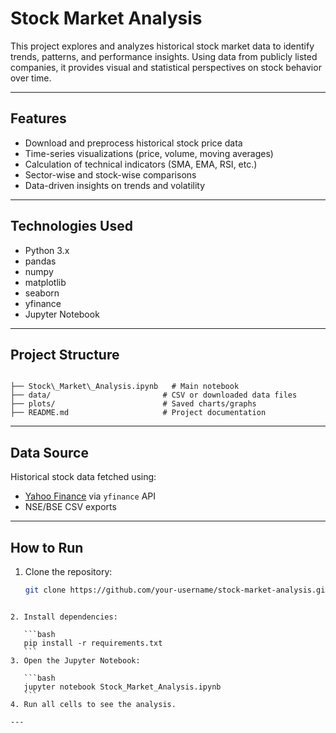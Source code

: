 # Stock Market Analysis

This project explores and analyzes historical stock market data to identify trends, patterns, and performance insights. Using data from publicly listed companies, it provides visual and statistical perspectives on stock behavior over time.

---

## Features

- Download and preprocess historical stock price data
- Time-series visualizations (price, volume, moving averages)
- Calculation of technical indicators (SMA, EMA, RSI, etc.)
- Sector-wise and stock-wise comparisons
- Data-driven insights on trends and volatility

---

## Technologies Used

- Python 3.x
- pandas
- numpy
- matplotlib
- seaborn
- yfinance
- Jupyter Notebook

---

## Project Structure

```

├── Stock\_Market\_Analysis.ipynb   # Main notebook
├── data/                         # CSV or downloaded data files
├── plots/                        # Saved charts/graphs
├── README.md                     # Project documentation

````

---

## Data Source

Historical stock data fetched using:

- [Yahoo Finance](https://finance.yahoo.com/) via `yfinance` API
- NSE/BSE CSV exports

---

## How to Run

1. Clone the repository:
   ```bash
   git clone https://github.com/your-username/stock-market-analysis.git
````

2. Install dependencies:

   ```bash
   pip install -r requirements.txt
   ```
3. Open the Jupyter Notebook:

   ```bash
   jupyter notebook Stock_Market_Analysis.ipynb
   ```
4. Run all cells to see the analysis.

---

